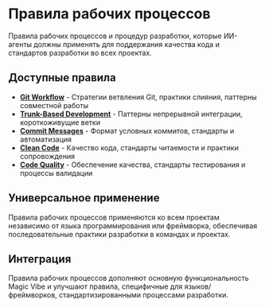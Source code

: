 # Правила рабочих процессов

Правила рабочих процессов и процедур разработки, которые ИИ-агенты должны применять для поддержания качества кода и стандартов разработки во всех проектах.

## Доступные правила

- **[Git Workflow](gitflow.md)** - Стратегии ветвления Git, практики слияния, паттерны совместной работы
- **[Trunk-Based Development](trunk-based-development.md)** - Паттерны непрерывной интеграции, короткоживущие ветки
- **[Commit Messages](commit-messages.md)** - Формат условных коммитов, стандарты и автоматизация
- **[Clean Code](clean-code.md)** - Качество кода, стандарты читаемости и практики сопровождения
- **[Code Quality](code-quality.md)** - Обеспечение качества, стандарты тестирования и процессы валидации

## Универсальное применение

Правила рабочих процессов применяются ко всем проектам независимо от языка программирования или фреймворка, обеспечивая последовательные практики разработки в командах и проектах.

## Интеграция

Правила рабочих процессов дополняют основную функциональность Magic Vibe и улучшают правила, специфичные для языков/фреймворков, стандартизированными процессами разработки.